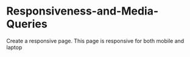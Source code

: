 # Responsiveness-and-Media-Queries
Create a responsive page. This page is responsive for both mobile and laptop
